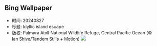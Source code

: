 ## Bing Wallpaper
- 时间: 20240827
- 标题: Idyllic island escape
- 版权: Palmyra Atoll National Wildlife Refuge, Central Pacific Ocean (© Ian Shive/Tandem Stills + Motion)
![](https://cn.bing.com/th?id=OHR.PalmyraAtoll_EN-US8399787979_UHD.jpg&rf=LaDigue_UHD.jpg&pid=hp&w=3840&h=2160&rs=1&c=4)
